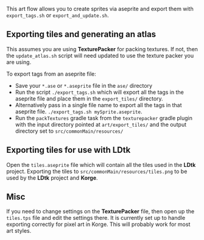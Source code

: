 This art flow allows you to create sprites via aseprite and export them with `export_tags.sh` or `export_and_update.sh`.


## Exporting tiles and generating an atlas

This assumes you are using **TexturePacker** for packing textures. If not, then the `update_atlas.sh` script will need updated to use the texture packer you are using.

To export tags from an aseprite file:
* Save your `*.ase` or `*.aseprite` file in the `ase/` directory
* Run the script `./export_tags.sh` which will export all the tags in the aseprite file and place them in the `export_tiles/` directory.
* Alternatively pass in a single file name to export all the tags in that aseprite file. `./export_tags.sh mySprite.aseprite`.
* Run the `packTextures` gradle task from the `texturepacker` gradle plugin with the input directory pointed at `art/export_tiles/` and the output directory set to `src/commonMain/resources/` 

## Exporting tiles for use with **LDtk**
Open the `tiles.aseprite` file which will contain all the tiles used in the **LDtk** project. 
Exporting the tiles to `src/commonMain/resources/tiles.png` to be used by the **LDtk** project and **Korge**.


## Misc
If you need to change settings on the **TexturePacker** file, then open up the `tiles.tps` file and edit the settings there. It is currently set up to handle exporting correctly for pixel art in Korge. This will probably work for most art styles.
